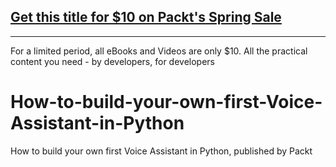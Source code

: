 ## [Get this title for $10 on Packt's Spring Sale](https://www.packt.com/V18511?utm_source=github&utm_medium=packt-github-repo&utm_campaign=spring_10_dollar_2022)
-----
For a limited period, all eBooks and Videos are only $10. All the practical content you need \- by developers, for developers

# How-to-build-your-own-first-Voice-Assistant-in-Python
How to build your own first Voice Assistant in Python, published by Packt
